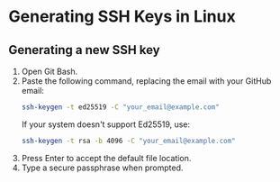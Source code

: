 # Generating SSH Keys in Linux

## Generating a new SSH key

1. Open Git Bash.
2. Paste the following command, replacing the email with your GitHub email:
   ```bash
   ssh-keygen -t ed25519 -C "your_email@example.com"
   ```
   If your system doesn't support Ed25519, use:
   ```bash
   ssh-keygen -t rsa -b 4096 -C "your_email@example.com"
   ```
3. Press Enter to accept the default file location.
4. Type a secure passphrase when prompted.
